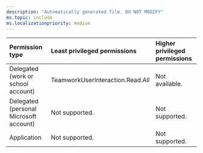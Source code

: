 ```yaml
---
description: "Automatically generated file. DO NOT MODIFY"
ms.topic: include
ms.localizationpriority: medium
---
```


|Permission type|Least privileged permissions|Higher privileged permissions|
|:---|:---|:---|
|Delegated (work or school account)|TeamworkUserInteraction.Read.All|Not available.|
|Delegated (personal Microsoft account)|Not supported.|Not supported.|
|Application|Not supported.|Not supported.|

